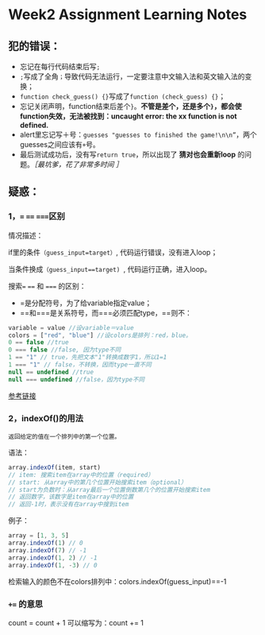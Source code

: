 # Week2 Assignment Learning Notes

## 犯的错误：

- 忘记在每行代码结束后写`;`
- `;`写成了全角`；`导致代码无法运行，一定要注意中文输入法和英文输入法的变换；
- `function check_guess() {}`写成了`function (check_guess) {}`；
- 忘记关闭声明，function结束后差个`}`。**不管是差个，还是多个`}`，都会使function失效，无法被找到：uncaught error: the xx function is not defined.**
- alert里忘记写＋号：`guesses "guesses to finished the game!\n\n”`，两个guesses之间应该有`+`号。
- 最后测试成功后，没有写`return true`，所以出现了 **猜对也会重新loop** 的问题。*［最坑爹，花了非常多时间 ］*

## 疑惑：

### 1，`=` `==` `===`区别

情况描述： 

if里的条件`（guess_input=target）`, 代码运行错误，没有进入loop；

当条件换成`（guess_input==target) `, 代码运行正确，进入loop。

搜索`=` `==` 和 `===` 的区别：

- =是分配符号，为了给variable指定value；
- ==和===是关系符号，而===必须匹配type，==则不：

```js
variable = value //设variable＝value
colors = ["red", "blue"] //设colors是排列：red，blue。
0 == false //true
0 === false //false, 因为type不同
1 == "1" // true，先把文本"1"转换成数字1，所以1=1
1 === "1" // false，不转换，因而type一直不同
null == undefined //true
null === undefined //false，因为type不同
```

[参考链接](https://www.codecademy.com/zh/forum_questions/558ea4f5e39efed371000508)

### 2，indexOf()的用法

    返回给定的值在一个排列中的第一个位置。
    
语法：
```js
array.indexOf(item, start)
// item: 搜索item在array中的位置（required）
// start: 从array中的第几个位置开始搜索item（optional）
// start为负数时：从array最后一个位置倒数第几个的位置开始搜索item
// 返回数字，该数字是item在array中的位置
// 返回-1时，表示没有在array中搜到item
```
例子：

```js
array = [1, 3, 5]
array.indexOf(1) // 0
array.indexOf(7) // -1
array.indexOf(1, 2) // -1
array.indexOf(1, -3) // 0
```

检索输入的颜色不在colors排列中：colors.indexOf(guess_input)==-1

### `+=` 的意思

count = count + 1 可以缩写为：count += 1
